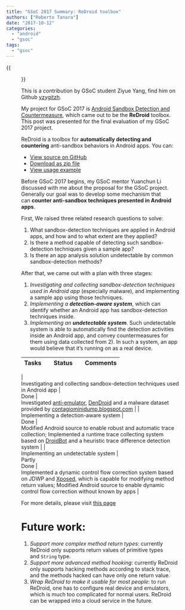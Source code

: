 ```yaml
---
title: "GSoC 2017 Summary: ReDroid toolbox"
authors: ["Roberto Tanara"]
date: "2017-10-12"
categories: 
  - "android"
  - "gsoc"
tags: 
  - "gsoc"
---
```

{{<figure src="images/banner.png" alt="Banner" width="50%">}}

This is a contribution by GSoC student Ziyue Yang, find him on Github [yzygitzh](https://github.com/yzygitzh).

My project for GSoC 2017 is [Android Sandbox Detection and Countermeasure](https://summerofcode.withgoogle.com/projects/#4820206829436928), which came out to be the **ReDroid** toolbox. This post was presented for the final evaluation of my GSoC 2017 project.

ReDroid is a toolbox for **automatically detecting and countering** anti-sandbox behaviors in Android apps. You can:

- [View source on GitHub](https://github.com/yzygitzh/ReDroid)
- [Download as zip file](https://github.com/yzygitzh/ReDroid/archive/master.zip)
- [View usage example](https://yzygitzh.github.io/android/2017/08/29/redroid-usage.html)

Before GSoC 2017 begins, my GSoC mentor Yuanchun Li discussed with me about the proposal for the GSoC project. Generally our goal was to develop some mechanism that can **counter anti-sandbox techniques presented in Android apps**.

First, We raised three related research questions to solve:

1. What sandbox-detection techniques are applied in Android apps, and how and to what extent are they applied? 
2. Is there a method capable of detecting such sandbox-detection techniques given a sample app?
3. Is there an app analysis solution undetectable by common sandbox-detection methods?

After that, we came out with a plan with three stages:

1. _Investigating and collecting sandbox-detection techniques used in Android app_ (especially malware), and implementing a sample app using those techniques.
2. _Implementing a **detection-aware system**_, which can identify whether an Android app has sandbox-detection techniques inside.
3. _Implementing an **undetectable system**_. Such undetectable system is able to automatically find the detection activities inside an Android app, and convey countermeasures for them using data collected from 2). In such a system, an app would believe that it’s running on as a real device.

| Tasks |     Status     | Comments |
| --- | --- | --- |
|   
Investigating and collecting sandbox-detection techniques used in Android app |   
Done |   
Investigated [anti-emulator](https://github.com/yzygitzh/anti-emulator), [DenDroid](https://github.com/yzygitzh/dendroid_apk) and a malware dataset provided by [contagiominidump.blogspot.com](http://contagiominidump.blogspot.com/) |
|   
Implementing a detection-aware system |   
Done |   
Modified Android source to enable robust and automatic trace collection; Implemented a runtime trace collecting system based on [DroidBot](https://github.com/honeynet/droidbot) and a heuristic trace difference detection system |
|   
Implementing an undetectable system |   
Partly  
Done |   
Implemented a dynamic control flow correction system based on JDWP and [Xposed](https://forum.xda-developers.com/showthread.php?t=3034811), which is capable for modifying method return values; Modified Android source to enable dynamic control flow correction without known by apps |

For more details, please visit [this page](https://yzygitzh.github.io/gsoc/2017/06/01/gsoc-2017-progress.html)

# Future work:

1. _Support more complex method return types_: currently ReDroid only supports return values of primitive types and `String` type.
2. _Support more advanced method hooking_: currently ReDroid only supports hacking methods according to stack trace, and the methods hacked can have only one return value.
3. _Wrap ReDroid to make it usable for most people_: to run ReDroid, one has to configure real device and emulators, which is much too complicated for normal users. ReDroid can be wrapped into a cloud service in the future.
